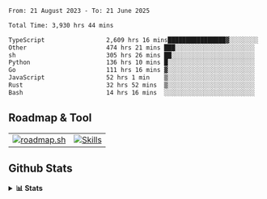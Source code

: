 <!--START_SECTION:waka-->

```txt
From: 21 August 2023 - To: 21 June 2025

Total Time: 3,930 hrs 44 mins

TypeScript                 2,609 hrs 16 mins████████████████▓░░░░░░░░   66.38 %
Other                      474 hrs 21 mins ███░░░░░░░░░░░░░░░░░░░░░░   12.07 %
sh                         305 hrs 26 mins ██░░░░░░░░░░░░░░░░░░░░░░░   07.77 %
Python                     136 hrs 10 mins █░░░░░░░░░░░░░░░░░░░░░░░░   03.46 %
Go                         111 hrs 16 mins ▓░░░░░░░░░░░░░░░░░░░░░░░░   02.83 %
JavaScript                 52 hrs 1 min    ▒░░░░░░░░░░░░░░░░░░░░░░░░   01.32 %
Rust                       32 hrs 52 mins  ▒░░░░░░░░░░░░░░░░░░░░░░░░   00.84 %
Bash                       14 hrs 16 mins  ░░░░░░░░░░░░░░░░░░░░░░░░░   00.36 %
```

<!--END_SECTION:waka-->

## Roadmap & Tool
<table align="center">
  <tr>
    <td>
      <a href="https://roadmap.sh">
        <img src="https://roadmap.sh/card/tall/6505f3e78dfc79db2fff8e3e?variant=dark" alt="roadmap.sh" />
      </a>
    </td>
    <td>
      <a href="https://github.com/chaninlaw">
        <img src="https://skillicons.dev/icons?i=js,typescript,nodejs,nestjs,react,next,astro,html,css,tailwind,postgres,prisma,docker,git,rust,go&perline=7&theme=dark" alt="Skills" />
      </a>
    </td>
  </tr>
</table>

## Github Stats
<details close>
  <summary><b>📊 Stats</b></summary>
  <div align="center">
    
<picture>
  <source
    srcset="https://github-readme-stats.vercel.app/api?username=chaninlaw&show_icons=true&theme=dark"
    media="(prefers-color-scheme: dark)"
  />
  <source
    srcset="https://github-readme-stats.vercel.app/api?username=chaninlaw&show_icons=true"
    media="(prefers-color-scheme: light), (prefers-color-scheme: no-preference)"
  />
  <img src="https://github-readme-stats.vercel.app/api?username=chaninlaw&show_icons=true" />
</picture>
    
<picture>
  <source
    srcset="https://github-readme-stats.vercel.app/api/top-langs/?username=chaninlaw&layout=donut&theme=dark"
    media="(prefers-color-scheme: dark)"
  />
  <source
    srcset="https://github-readme-stats.vercel.app/api/top-langs/?username=chaninlaw&layout=donut"
    media="(prefers-color-scheme: light), (prefers-color-scheme: no-preference)"
  />
  <img src="https://github-readme-stats.vercel.app/api/top-langs/?username=chaninlaw&layout=donut" />
</picture>
    
  </div>
  
</details>

